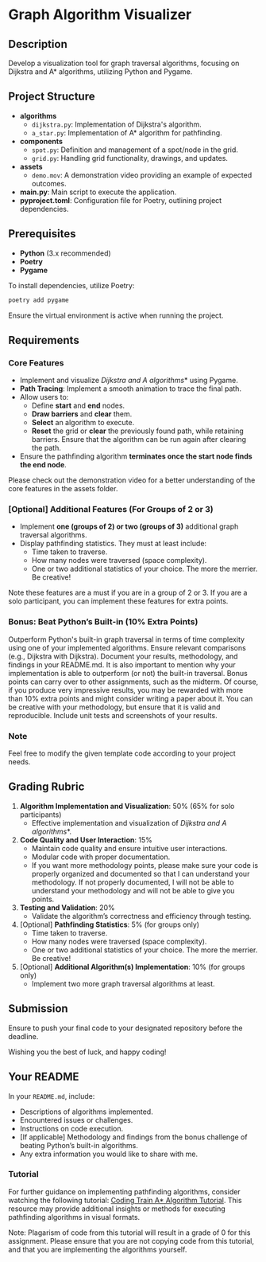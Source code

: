# Graph Algorithm Visualizer

## Description

Develop a visualization tool for graph traversal algorithms, focusing on Dijkstra and A* algorithms, utilizing Python and Pygame.

## Project Structure

- **algorithms**
  - `dijkstra.py`: Implementation of Dijkstra's algorithm.
  - `a_star.py`: Implementation of A* algorithm for pathfinding.
- **components**
  - `spot.py`: Definition and management of a spot/node in the grid.
  - `grid.py`: Handling grid functionality, drawings, and updates.
- **assets**
  - `demo.mov`: A demonstration video providing an example of expected outcomes.
- **main.py**: Main script to execute the application.
- **pyproject.toml**: Configuration file for Poetry, outlining project dependencies.

## Prerequisites

- **Python** (3.x recommended)
- **Poetry**
- **Pygame**

To install dependencies, utilize Poetry:
```bash
poetry add pygame
```

Ensure the virtual environment is active when running the project.

## Requirements

### Core Features

- Implement and visualize **Dijkstra and A* algorithms** using Pygame.
- **Path Tracing**: Implement a smooth animation to trace the final path.
- Allow users to:
  - Define **start** and **end** nodes.
  - **Draw barriers** and **clear** them.
  - **Select** an algorithm to execute.
  - **Reset** the grid or **clear** the previously found path, while retaining barriers. Ensure that the algorithm can be run again after clearing the path.
- Ensure the pathfinding algorithm **terminates once the start node finds the end node**.

Please check out the demonstration video for a better understanding of the core features in the assets folder.

### [Optional] Additional Features (For Groups of 2 or 3)

- Implement **one (groups of 2) or two (groups of 3)** additional graph traversal algorithms.
- Display pathfinding statistics. They must at least include:
  - Time taken to traverse.
  - How many nodes were traversed (space complexity).
  - One or two additional statistics of your choice. The more the merrier. Be creative!

Note these features are a must if you are in a group of 2 or 3. If you are a solo participant, you can implement these features for extra points.

### Bonus: Beat Python’s Built-in (10% Extra Points)

Outperform Python's built-in graph traversal in terms of time complexity using one of your implemented algorithms. Ensure relevant comparisons (e.g., Dijkstra with Dijkstra). Document your results, methodology, and findings in your README.md. It is also important to mention why your implementation is able to outperform (or not) the built-in traversal. Bonus points can carry over to other assignments, such as the midterm. Of course, if you produce very impressive results, you may be rewarded with more than 10% extra points and might consider writing a paper about it. You can be creative with your methodology, but ensure that it is valid and reproducible. Include unit tests and screenshots of your results.

### Note

Feel free to modify the given template code according to your project needs.

## Grading Rubric

1. **Algorithm Implementation and Visualization**: 50% (65% for solo participants)
   - Effective implementation and visualization of **Dijkstra and A* algorithms**.
2. **Code Quality and User Interaction**: 15%
   - Maintain code quality and ensure intuitive user interactions.
   - Modular code with proper documentation.
   - If you want more methodology points, please make sure your code is properly organized and documented so that I can understand your methodology. If not properly documented, I will not be able to understand your methodology and will not be able to give you points.
3. **Testing and Validation**: 20%
   - Validate the algorithm’s correctness and efficiency through testing.
4. [Optional] **Pathfinding Statistics**: 5% (for groups only)
   - Time taken to traverse.
   - How many nodes were traversed (space complexity).
   - One or two additional statistics of your choice. The more the merrier. Be creative!
5. [Optional] **Additional Algorithm(s) Implementation**: 10% (for groups only)
   - Implement two more graph traversal algorithms at least.


## Submission

Ensure to push your final code to your designated repository before the deadline.

Wishing you the best of luck, and happy coding!

## Your README

In your ```README.md```, include:
- Descriptions of algorithms implemented.
- Encountered issues or challenges.
- Instructions on code execution.
- [If applicable] Methodology and findings from the bonus challenge of beating Python’s built-in algorithms.
- Any extra information you would like to share with me.

### Tutorial

For further guidance on implementing pathfinding algorithms, consider watching the following tutorial: [Coding Train A* Algorithm Tutorial](https://www.youtube.com/watch?v=JtiK0DOeI4A). This resource may provide additional insights or methods for executing pathfinding algorithms in visual formats.

Note: Plagarism of code from this tutorial will result in a grade of 0 for this assignment. Please ensure that you are not copying code from this tutorial, and that you are implementing the algorithms yourself.